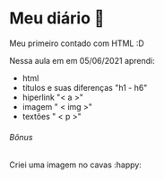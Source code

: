 # Meu diário :book:

Meu primeiro contado com HTML :D

Nessa aula em em 05/06/2021 aprendi:

- html
-  títulos e suas diferenças "h1 - h6" 
-  hiperlink "< a >"
-  imagem  " < img >"
-  textões " < p >"

###### Bônus

Criei uma imagem no cavas :happy:

